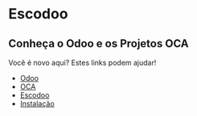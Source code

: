# Escodoo

## Conheça o Odoo e os Projetos OCA

Você é novo aqui? Estes links podem ajudar!

- [Odoo](https://odoo.com)
- [OCA](https://odoo-community.org/)
- [Escodoo](https://escodoo.com)
- [Instalação](learning/instalacao.md)
